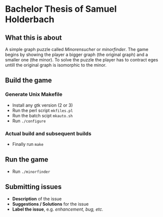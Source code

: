 # Bachelor Thesis of Samuel Holderbach

## What this is about
A simple graph puzzle called <i>Minorensucher</i> or <i>minorfinder</i>.
The game begins by showing the player a bigger graph (the original graph) and a smaller one (the minor). To solve the puzzle the player has to contract eges untill the original graph is isomorphic to the minor.

## Build the game
### Generate Unix Makefile
- Install any gtk version (2 or 3)
- Run the perl script `mkfiles.pl`
- Run the batch scipt `mkauto.sh`
- Run `./configure`
### Actual build and subsequent builds
- Finally run `make`

## Run the game
- Run `./minorfinder`

## Submitting issues
- <b>Description</b> of the issue
- <b>Suggestions / Solutions</b> for the issue
- <b>Label the issue</b>, e.g. <i>enhancement, bug, etc.</i>